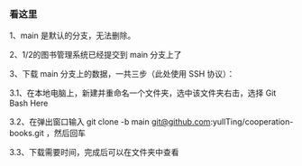### 看这里
1、main 是默认的分支，无法删除。

2、1/2的图书管理系统已经提交到 main 分支上了

3、下载 main 分支上的数据，一共三步（此处使用 SSH 协议）：

3.1、在本地电脑上，新建并重命名一个文件夹，选中该文件夹右击，选择 Git Bash Here 

3.2、在弹出窗口输入 git clone -b main git@github.com:yullTing/cooperation-books.git ，然后回车

3.3、下载需要时间，完成后可以在文件夹中查看
